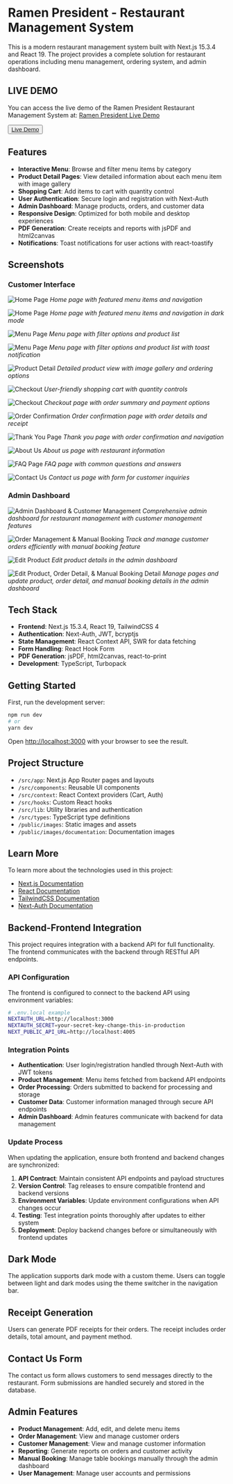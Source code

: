 # Ramen President - Restaurant Management System

This is a modern restaurant management system built with Next.js 15.3.4 and React 19. The project provides a complete solution for restaurant operations including menu management, ordering system, and admin dashboard.

## LIVE DEMO

You can access the live demo of the Ramen President Restaurant Management System at: [Ramen President Live Demo](https://final-project-fe-agusadico-git-main-agus-purwadis-projects.vercel.app/)

<button>
  <a href="https://final-project-fe-agusadico-git-main-agus-purwadis-projects.vercel.app/">
    Live Demo
  </a>
</button>

## Features

- **Interactive Menu**: Browse and filter menu items by category
- **Product Detail Pages**: View detailed information about each menu item with image gallery
- **Shopping Cart**: Add items to cart with quantity control
- **User Authentication**: Secure login and registration with Next-Auth
- **Admin Dashboard**: Manage products, orders, and customer data
- **Responsive Design**: Optimized for both mobile and desktop experiences
- **PDF Generation**: Create receipts and reports with jsPDF and html2canvas
- **Notifications**: Toast notifications for user actions with react-toastify

## Screenshots

### Customer Interface
![Home Page](public/images/documentation/16.jpg)
*Home page with featured menu items and navigation*

![Home Page](public/images/documentation/17-dark-mode.png)
*Home page with featured menu items and navigation in dark mode*

![Menu Page](public/images/documentation/17.jpg)
*Menu page with filter options and product list*

![Menu Page](public/images/documentation/19-toast.png)
*Menu page with filter options and product list with toast notification*

![Product Detail](public/images/documentation/18.jpg)
*Detailed product view with image gallery and ordering options*

![Checkout](public/images/documentation/19.jpg)
*User-friendly shopping cart with quantity controls*

![Checkout](public/images/documentation/20.jpg)
*Checkout page with order summary and payment options*

![Order Confirmation](public/images/documentation/21.jpg)
*Order confirmation page with order details and receipt*

![Thank You Page](public/images/documentation/22.jpg)
*Thank you page with order confirmation and navigation*

![About Us](public/images/documentation/23.jpg)
*About us page with restaurant information*

![FAQ Page](public/images/documentation/24.jpg)
*FAQ page with common questions and answers*

![Contact Us](public/images/documentation/25.jpg)
*Contact us page with form for customer inquiries*

### Admin Dashboard
![Admin Dashboard & Customer Management](public/images/documentation/26.jpg)
*Comprehensive admin dashboard for restaurant management with customer management features*

![Order Management & Manual Booking](public/images/documentation/27.jpg)
*Track and manage customer orders efficiently with manual booking feature*

![Edit Product](public/images/documentation/28.jpg)
*Edit product details in the admin dashboard*

![Edit Product, Order Detail, & Manual Booking Detail](public/images/documentation/29.jpg)
*Manage pages and update product, order detail, and manual booking details in the admin dashboard*

## Tech Stack

- **Frontend**: Next.js 15.3.4, React 19, TailwindCSS 4
- **Authentication**: Next-Auth, JWT, bcryptjs
- **State Management**: React Context API, SWR for data fetching
- **Form Handling**: React Hook Form
- **PDF Generation**: jsPDF, html2canvas, react-to-print
- **Development**: TypeScript, Turbopack

## Getting Started

First, run the development server:

```bash
npm run dev
# or
yarn dev
```

Open [http://localhost:3000](http://localhost:3000) with your browser to see the result.

## Project Structure

- `/src/app`: Next.js App Router pages and layouts
- `/src/components`: Reusable UI components
- `/src/context`: React Context providers (Cart, Auth)
- `/src/hooks`: Custom React hooks
- `/src/lib`: Utility libraries and authentication
- `/src/types`: TypeScript type definitions
- `/public/images`: Static images and assets
- `/public/images/documentation`: Documentation images

## Learn More

To learn more about the technologies used in this project:

- [Next.js Documentation](https://nextjs.org/docs)
- [React Documentation](https://react.dev)
- [TailwindCSS Documentation](https://tailwindcss.com/docs)
- [Next-Auth Documentation](https://next-auth.js.org)

## Backend-Frontend Integration

This project requires integration with a backend API for full functionality. The frontend communicates with the backend through RESTful API endpoints.

### API Configuration

The frontend is configured to connect to the backend API using environment variables:

```bash
# .env.local example
NEXTAUTH_URL=http://localhost:3000
NEXTAUTH_SECRET=your-secret-key-change-this-in-production
NEXT_PUBLIC_API_URL=http://localhost:4005
```

### Integration Points

- **Authentication**: User login/registration handled through Next-Auth with JWT tokens
- **Product Management**: Menu items fetched from backend API endpoints
- **Order Processing**: Orders submitted to backend for processing and storage
- **Customer Data**: Customer information managed through secure API endpoints
- **Admin Dashboard**: Admin features communicate with backend for data management

### Update Process

When updating the application, ensure both frontend and backend changes are synchronized:

1. **API Contract**: Maintain consistent API endpoints and payload structures
2. **Version Control**: Tag releases to ensure compatible frontend and backend versions
3. **Environment Variables**: Update environment configurations when API changes occur
4. **Testing**: Test integration points thoroughly after updates to either system
5. **Deployment**: Deploy backend changes before or simultaneously with frontend updates

## Dark Mode
The application supports dark mode with a custom theme. Users can toggle between light and dark modes using the theme switcher in the navigation bar.

## Receipt Generation
Users can generate PDF receipts for their orders. The receipt includes order details, total amount, and payment method.

## Contact Us Form
The contact us form allows customers to send messages directly to the restaurant. Form submissions are handled securely and stored in the database.

## Admin Features
- **Product Management**: Add, edit, and delete menu items
- **Order Management**: View and manage customer orders
- **Customer Management**: View and manage customer information
- **Reporting**: Generate reports on orders and customer activity
- **Manual Booking**: Manage table bookings manually through the admin dashboard
- **User Management**: Manage user accounts and permissions






